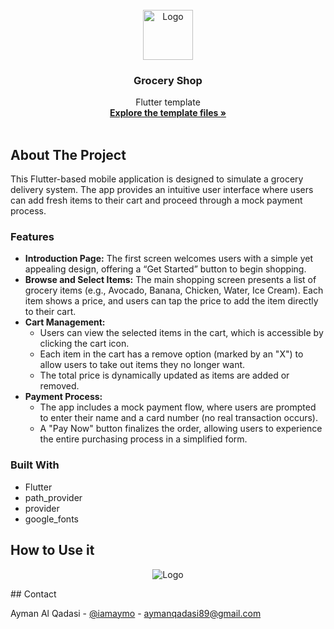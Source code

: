 <!-- PROJECT LOGO -->
<br />
<div align="center">
    <img src="avocado.png" alt="Logo" height="80">
  </a>

  <h3 align="center">Grocery Shop</h3>

  <p align="center">
    Flutter template
    <br />
    <a href="https://github.com/iamaymo/Leom-Page"><strong>Explore the template files »</strong> <i class="fa-brands fa-github"></i></a>
    <br />
    <br />
  </p>
</div>

<!-- ABOUT THE PROJECT -->

## About The Project

This Flutter-based mobile application is designed to simulate a grocery delivery system. The app provides an intuitive user interface where users can add fresh items to their cart and proceed through a mock payment process.

### Features

- <B>Introduction Page:</B> The first screen welcomes users with a simple yet appealing design, offering a “Get Started” button to begin shopping.
- <B>Browse and Select Items:</B> The main shopping screen presents a list of grocery items (e.g., Avocado, Banana, Chicken, Water, Ice Cream). Each item shows a price, and users can tap the price to add the item directly to their cart.
- <B>Cart Management:</B>
  - Users can view the selected items in the cart, which is accessible by clicking the cart icon.
  - Each item in the cart has a remove option (marked by an "X") to allow users to take out items they no longer want.
  - The total price is dynamically updated as items are added or removed.
- <B>Payment Process:</B>
  - The app includes a mock payment flow, where users are prompted to enter their name and a card number (no real transaction occurs).
  - A "Pay Now" button finalizes the order, allowing users to experience the entire purchasing process in a simplified form.

### Built With

- Flutter
- path_provider
- provider
- google_fonts

## How to Use it

<p align="center">
  <img src="IMG1.png" alt="Logo">
</p>
## Contact

Ayman Al Qadasi - [@iamaymo](https://t.me/iamaymo) - aymanqadasi89@gmail.com
